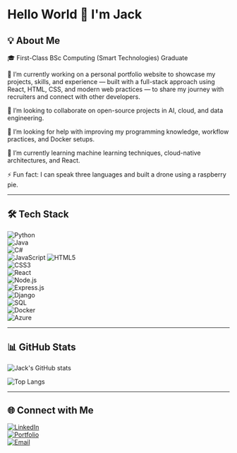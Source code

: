# Hello World 👋 I'm Jack  

## 💡 About Me  
🎓 First-Class BSc Computing (Smart Technologies) Graduate 

🔭 I’m currently working on a personal portfolio website to showcase my projects, skills, and experience — built with a full-stack approach using React, HTML, CSS, and modern web practices — to share my journey with recruiters and connect with other developers.

🤝 I’m looking to collaborate on open-source projects in AI, cloud, and data engineering.  

👐 I’m looking for help with improving my programming knowledge, workflow practices, and Docker setups.  

🌱 I’m currently learning machine learning techniques, cloud-native architectures, and React.

⚡ Fun fact: I can speak three languages and built a drone using a raspberry pie.

---

## 🛠️ Tech Stack  
![Python](https://img.shields.io/badge/Python-3776AB?style=for-the-badge&logo=python&logoColor=white)  
![Java](https://img.shields.io/badge/Java-ED8B00?style=for-the-badge&logo=openjdk&logoColor=white)  
![C#](https://img.shields.io/badge/C%23-239120?style=for-the-badge&logo=c-sharp&logoColor=white)  
![JavaScript](https://img.shields.io/badge/JavaScript-F7DF1E?style=for-the-badge&logo=javascript&logoColor=black) 
![HTML5](https://img.shields.io/badge/HTML5-E34F26?style=for-the-badge&logo=html5&logoColor=white)  
![CSS3](https://img.shields.io/badge/CSS3-1572B6?style=for-the-badge&logo=css3&logoColor=white)  
![React](https://img.shields.io/badge/React-20232A?style=for-the-badge&logo=react&logoColor=61DAFB)  
![Node.js](https://img.shields.io/badge/Node.js-43853D?style=for-the-badge&logo=node.js&logoColor=white)  
![Express.js](https://img.shields.io/badge/Express.js-404D59?style=for-the-badge)  
![Django](https://img.shields.io/badge/Django-092E20?style=for-the-badge&logo=django&logoColor=white)  
![SQL](https://img.shields.io/badge/SQL-003B57?style=for-the-badge&logo=postgresql&logoColor=white)  
![Docker](https://img.shields.io/badge/Docker-2496ED?style=for-the-badge&logo=docker&logoColor=white)  
![Azure](https://img.shields.io/badge/Microsoft_Azure-0078D4?style=for-the-badge&logo=microsoft-azure&logoColor=white)  

---

## 📊 GitHub Stats  
![Jack's GitHub stats](https://github-readme-stats.vercel.app/api?username=jackkong&show_icons=true&theme=tokyonight)  

![Top Langs](https://github-readme-stats.vercel.app/api/top-langs/?username=jackkong&layout=compact&theme=tokyonight)  

---

## 🌐 Connect with Me  
[![LinkedIn](https://img.shields.io/badge/LinkedIn-0077B5?style=for-the-badge&logo=linkedin&logoColor=white)](https://linkedin.com/in/your-linkedin)  
[![Portfolio](https://img.shields.io/badge/Portfolio-000000?style=for-the-badge&logo=About.me&logoColor=white)](https://yourportfolio.com)  
[![Email](https://img.shields.io/badge/Email-D14836?style=for-the-badge&logo=gmail&logoColor=white)](mailto:your@email.com)  
